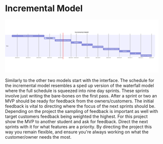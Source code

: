 # Incremental Model
![incrementalDiagram](fahnestock/img/incrementalModelDiagram.png)

Similarly to the other two models start with the interface. The schedule for the incremental model resembles a sped up version of the waterfall model where the full schedule is squeezed into nine day sprints. These sprints involve just writing the bare-bones on the first pass. After a sprint or two an MVP should be ready for feedback from the owners/customers. The initial feedback is vital to directing where the focus of the next sprints should be. Depending on the project the sampling of feedback is important as well with target customers feedback being weighted the highest. For this project show the MVP to another student and ask for feedback. Direct the next sprints with it for what features are a priority. By directing the project this way you remain flexible, and ensure you're always working on what the customer/owner needs the most.
